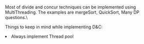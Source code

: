 Most of divide and concur techniques can be implemented using MultiThreading.
The examples are mergeSort, QuickSort, Many DP questions.\

Things to keep in mind while implementing D&C:
<li>Always implement Thread pool </li>
